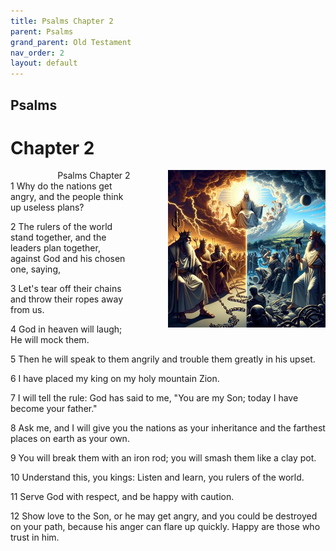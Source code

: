 ```yaml
---
title: Psalms Chapter 2
parent: Psalms
grand_parent: Old Testament
nav_order: 2
layout: default
---
```


## Psalms

# Chapter 2

<div style="clear: both; text-align: right;">
    <div style="max-width: 50%; height: auto; float: right; margin: 0 0 10px 10px; padding-left: 10%;">
        <img src="/assets/Image/Psalms/500/2.jpg" alt="Psalms Chapter 2" class="chapter-image">
    </div>
    <figcaption style="font-size: 14px; text-align: right;">Psalms Chapter 2</figcaption>
</div>
1 Why do the nations get angry, and the people think up useless plans?

2 The rulers of the world stand together, and the leaders plan together, against God and his chosen one, saying,

3 Let's tear off their chains and throw their ropes away from us.

4 God in heaven will laugh; He will mock them.

5 Then he will speak to them angrily and trouble them greatly in his upset.

6 I have placed my king on my holy mountain Zion.

7 I will tell the rule: God has said to me, "You are my Son; today I have become your father."

8 Ask me, and I will give you the nations as your inheritance and the farthest places on earth as your own.

9 You will break them with an iron rod; you will smash them like a clay pot.

10 Understand this, you kings: Listen and learn, you rulers of the world.

11 Serve God with respect, and be happy with caution.

12 Show love to the Son, or he may get angry, and you could be destroyed on your path, because his anger can flare up quickly. Happy are those who trust in him.


